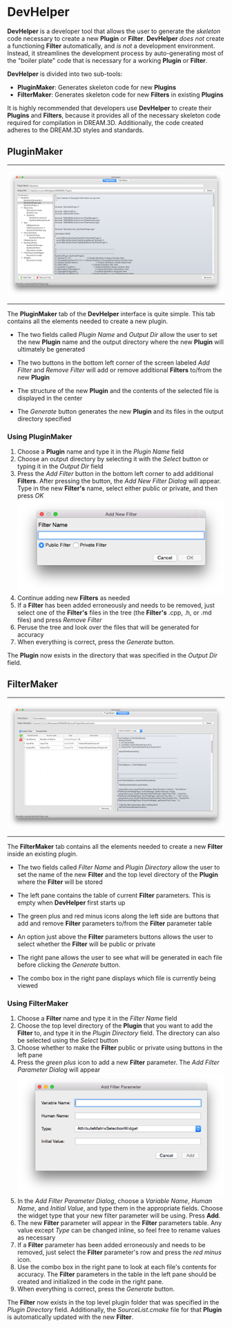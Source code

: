 DevHelper 
========

**DevHelper** is a developer tool that allows the user to generate the _skeleton_ code necessary to create a new **Plugin** or **Filter**.  **DevHelper** _does not_ create a functioning **Filter** automatically, and _is not_ a development environment. Instead, it streamlines the development process by auto-generating most of the "boiler plate" code that is necessary for a working **Plugin** or **Filter**.

**DevHelper** is divided into two sub-tools: 

+ **PluginMaker**: Generates skeleton code for new **Plugins**
+ **FilterMaker**: Generates skeleton code for new **Filters** in existing **Plugins**

It is highly recommended that developers use **DevHelper** to create their **Plugins** and **Filters**, because it provides all of the necessary skeleton code required for compilation in DREAM.3D. Additionally, the code created adheres to the DREAM.3D styles and standards.

## PluginMaker ##

-------------------

![DevHelper Main Window - PluginMaker](Images/DevHelper-Image001.png)

-------------------

The **PluginMaker** tab of the **DevHelper** interface is quite simple.  This tab contains all the elements needed to create a new plugin.

- The two fields called _Plugin Name_ and _Output Dir_ allow the user to set the new **Plugin** name and the output directory where the new **Plugin** will ultimately be generated

- The two buttons in the bottom left corner of the screen labeled _Add Filter_ and _Remove Filter_ will add or remove additional **Filters** to/from the new **Plugin**

- The structure of the new **Plugin** and the contents of the selected file is displayed in the center

- The _Generate_ button generates the new **Plugin** and its files in the output directory specified

### Using PluginMaker ###
1. Choose a **Plugin** name and type it in the _Plugin Name_ field
2. Choose an output directory by selecting it with the _Select_ button or typing it in the _Output Dir_ field
3. Press the _Add Filter_ button in the bottom left corner to add additional **Filters**. After pressing the button, the _Add New Filter Dialog_ will appear. Type in the new **Filter's** name, select either public or private, and then press _OK_
![Add New Filter Dialog](Images/DevHelper-Image003.png)
4. Continue adding new **Filters** as needed
5. If a **Filter** has been added erroneously and needs to be removed, just select one of the **Filter's** files in the tree (the **Filter's** .cpp, .h, or .md files) and press _Remove Filter_
6. Peruse the tree and look over the files that will be generated for accuracy
7. When everything is correct, press the _Generate_ button.

The **Plugin** now exists in the directory that was specified in the _Output Dir_ field.

## FilterMaker ##

-------------------

![DevHelper Main Window - FilterMaker](Images/DevHelper-Image002.png)

-------------------

The **FilterMaker** tab contains all the elements needed to create a new **Filter** inside an existing plugin.

- The two fields called _Filter Name_ and _Plugin Directory_ allow the user to set the name of the new **Filter** and the top level directory of the **Plugin** where the **Filter** will be stored

- The left pane contains the table of current **Filter** parameters.  This is empty when **DevHelper** first starts up

- The green plus and red minus icons along the left side are buttons that add and remove **Filter** parameters to/from the **Filter** parameter table

- An option just above the **Filter** parameters buttons allows the user to select whether the **Filter** will be public or private

- The right pane allows the user to see what will be generated in each file before clicking the _Generate_  button.

- The combo box in the right pane displays which file is currently being viewed

### Using FilterMaker ###
1. Choose a **Filter** name and type it in the _Filter Name_ field
2. Choose the top level directory of the **Plugin** that you want to add the **Filter** to, and type it in the _Plugin Directory_ field.  The directory can also be selected using the _Select_ button
3. Choose whether to make the **Filter** public or private using buttons in the left pane
4. Press the _green plus_ icon to add a new **Filter** parameter.  The _Add Filter Parameter Dialog_ will appear
![Add Filter Parameter Dialog](Images/DevHelper-Image004.png)
5. In the _Add Filter Parameter Dialog_, choose a _Variable Name_, _Human Name_, and _Initial Value_, and type them in the appropriate fields.  Choose the widget type that your new filter parameter will be using.  Press **Add**.
6. The new **Filter** parameter will appear in the **Filter** parameters table.  Any value except *Type* can be changed inline, so feel free to rename values as necessary
7. If a **Filter** parameter has been added erroneously and needs to be removed, just select the **Filter** parameter's row and press the _red minus_ icon.
8. Use the combo box in the right pane to look at each file's contents for accuracy.  The **Filter** parameters in the table in the left pane should be created and initialized in the code in the right pane.
9. When everything is correct, press the _Generate_ button.

The **Filter** now exists in the top level plugin folder that was specified in the _Plugin Directory_ field. Additionally, the _SourceList.cmake_ file for that **Plugin** is automatically updated with the new **Filter**.